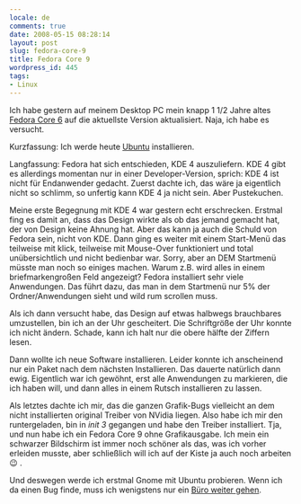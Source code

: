 ```yaml
---
locale: de
comments: true
date: 2008-05-15 08:28:14
layout: post
slug: fedora-core-9
title: Fedora Core 9
wordpress_id: 445
tags:
- Linux
---
```


Ich habe gestern auf meinem Desktop PC mein knapp 1 1/2 Jahre altes
[Fedora Core 6](http://blog.wannawork.de/index.php/2006/12/15/wechsel_auf_fedora_core_6)
auf die aktuellste Version aktualisiert. Naja, ich habe es versucht.

Kurzfassung: Ich werde heute [Ubuntu](http://www.ubuntu.com/) installieren.

Langfassung: Fedora hat sich entschieden, KDE 4 auszuliefern. KDE 4 gibt es
allerdings momentan nur in einer Developer-Version, sprich: KDE 4 ist nicht für
Endanwender gedacht. Zuerst dachte ich, das wäre ja eigentlich nicht so
schlimm, so unfertig kann KDE 4 ja nicht sein. Aber Pustekuchen. 

Meine erste Begegnung mit KDE 4 war gestern echt erschrecken. Erstmal fing es
damit an, dass das Design wirkte als ob das jemand gemacht hat, der von Design
keine Ahnung hat. Aber das kann ja auch die Schuld von Fedora sein, nicht von
KDE. Dann ging es weiter mit einem Start-Menü das teilweise mit klick,
teilweise mit Mouse-Over funktioniert und total unübersichtlich und nicht
bedienbar war. Sorry, aber an DEM Startmenü müsste man noch so einiges machen.
Warum z.B. wird alles in einem briefmarkengroßen Feld angezeigt? Fedora
installiert sehr viele Anwendungen. Das führt dazu, das man in dem Startmenü
nur 5% der Ordner/Anwendungen sieht und wild rum scrollen muss.

Als ich dann versucht habe, das Design auf etwas halbwegs brauchbares
umzustellen, bin ich an der Uhr gescheitert. Die Schriftgröße der Uhr konnte
ich nicht ändern. Schade, kann ich halt nur die obere hälfte der Ziffern lesen.

Dann wollte ich neue Software installieren. Leider konnte ich anscheinend nur
ein Paket nach dem nächsten Installieren. Das dauerte natürlich dann ewig.
Eigentlich war ich gewöhnt, erst alle Anwendungen zu markieren, die ich haben
will, und dann alles in einem Rutsch installieren zu lassen.

Als letztes dachte ich mir, das die ganzen Grafik-Bugs vielleicht an dem nicht
installierten original Treiber von NVidia liegen. Also habe ich mir den
runtergeladen, bin in _init 3_ gegangen und habe den Treiber installiert. Tja,
und nun habe ich ein Fedora Core 9 ohne Grafikausgabe. Ich mein ein schwarzer
Bildschirm ist immer noch schöner als das, was ich vorher erleiden musste, aber
schließlich will ich auf der Kiste ja auch noch arbeiten :wink: .

Und deswegen werde ich erstmal Gnome mit Ubuntu probieren. Wenn ich da einen
Bug finde, muss ich wenigstens nur ein [Büro weiter gehen](http://daniel.hahler.de/2007/11/22/ubuntu-bug-control).
